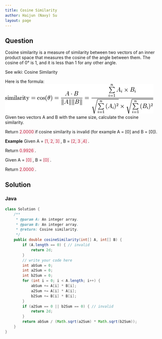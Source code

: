 ```yaml
---
title: Cosine Similarity
author: Haijun (Navy) Su
layout: page
---
```

## Question
Cosine similarity is a measure of similarity between two vectors of an inner product space that measures the cosine of the angle between them. The cosine of 0° is 1, and it is less than 1 for any other angle.

See wiki: Cosine Similarity

Here is the formula:
![Cosine similarity formula](/images/Lintcode/cosine-similarity.png)
Given two vectors A and B with the same size, calculate the cosine similarity.

Return <font style="color: #C72541; background: #F9F2F4;">2.0000 </font> if cosine similarity is invalid (for example A = [0] and B = [0]).

**Example**
Given A = <font style="color: #C72541; background: #F9F2F4;">[1, 2, 3] </font>, B = <font style="color: #C72541; background: #F9F2F4;">[2, 3 ,4] </font>.

Return <font style="color: #C72541; background: #F9F2F4;">0.9926 </font>.

Given A = <font style="color: #C72541; background: #F9F2F4;">[0] </font>, B = <font style="color: #C72541; background: #F9F2F4;">[0] </font>.

Return <font style="color: #C72541; background: #F9F2F4;">2.0000 </font>.

## Solution
### Java
~~~ java
class Solution {
    /**
     * @param A: An integer array.
     * @param B: An integer array.
     * @return: Cosine similarity.
     */
    public double cosineSimilarity(int[] A, int[] B) {
        if (A.length == 0) { // invalid
            return 2d;
        }
        // write your code here
        int abSum = 0;
        int a2Sum = 0;
        int b2Sum = 0;
        for (int i = 0; i < A.length; i++) {
            abSum += A[i] * B[i];
            a2Sum += A[i] * A[i];
            b2Sum += B[i] * B[i];
        }
        if (a2Sum == 0 || b2Sum == 0) { // invalid
            return 2d;
        }
        return abSum / (Math.sqrt(a2Sum) * Math.sqrt(b2Sum));
    }
}

~~~
